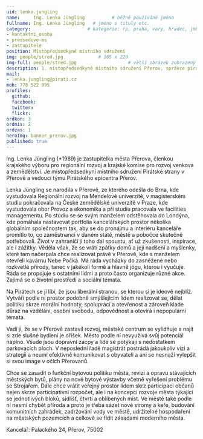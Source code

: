 ```yaml
---
uid: lenka.jungling
name:     Ing. Lenka Jüngling          # běžně používáné jméno
fullname: Ing. Lenka Jüngling   # jméno s tituly etc.
category:                     # kategorie: rp, praha, vary, hradec, jmk, senat
- kontaktni_osoba
- predsedove-ms
- zastupitele
position: Místopředsedkyně místního sdružení
img: people/stred.jpg             # 165 x 220
img-full: people/stred.jpg                   # větší obrázek zobrazený na podrobném profilu
description: 1. místopředsedkyně místního sdružení Přerov, správce pirátského centra, podnikatelka                # kratký popis, max 160 znaků
mail:
- lenka.jungling@pirati.cz
mob: 778 522 095
profiles:
  github:
  facebook:       
  twitter:        
  flickr: 
ordkon: 3      
ordmis: 2
ordzas: 1
heroImg: banner_prerov.jpg
published: true
---
```

Ing. Lenka Jüngling (*1989) je zastupitelka města Přerova, členkou krajského výboru pro regionální rozvoj a krajské komise pro rozvoj venkova a zemědělství. Je místopředsedkyní místního sdružení Pirátské strany v Přerově a vedoucí týmu Pirátského epicentra Přerov. 

Lenka Jüngling se narodila v Přerově, ze kterého odešla do Brna, kde vystudovala Regionální rozvoj na Mendelově univerzitě, v magisterském studiu pokračovala na České zemědělské univerzitě v Praze, kde vystudovala obor Provoz a ekonomika a při studiu pracovala ve facilities managementu. Po studiu se se svým manželem odstěhovala do Londýna, kde pomáhala nastavovat portfolia kancelářských prostor několika globálním společnostem tak, aby se do pronájmu a interiéru kanceláře promítlo to, co zaměstnanci v daném státě, městě a pobočce skutečně potřebovali. Život v zahraničí jí toho dal spoustu, ať už zkušenosti, inspirace, ale i zážitky. Věděla však, že se vrátí zpátky domů a její nadšení a myšlenky, které tam načerpala chce realizovat právě v Přerově, kde s manželem otevřeli kavárnu Nebe Počká. Má ráda vycházky do zasněžené nebo rozkvetlé přírody, tanec v jakékoli formě a hlavně jógu, kterou i vyučuje. Ráda se propojuje s ostatními lidmi a proto často organizuje různé akce. Zajímá se o životní prostředí a sociální témata.

Na Pirátech se jí líbí, že jsou liberální stranou, se kterou si je ideově nejblíž. Vytváří podle ní prostor podobně smýšlejícím lidem realizovat se, dělat politiku skrze morální hodnoty, spolupráci a otevřenost a zároveň klade důraz na vzdělání, osobní svobodu, odpovědnost a otevírá i nepopulární témata. 

Vadí jí, že se v Přerově zastavil rozvoj, městské centrum se vylidňuje a najít si zde slušné bydlení je oříšek. Město podle ní nevyužívá svůj potenciál naplno. Všude jsou dopravní zácpy a lidé se potýkají s nedostatkem parkovacích ploch. V neposlední řadě magistrát postrádá jakoukoliv vizi a strategii a neumí efektivně komunikovat s obyvateli a ani se nesnaží vylepšit si svou image v očích Přerovanů. 

Chce se zasadit o funkční bytovou politiku města, revizi a opravu stávajících městských bytů, plány na nové bytové výstavby včetně vyřešení problému se Strojařem. Dále chce vrátit veřejný prostor lidem skrz participaci občanů nejen skrze participativní rozpočet, ale i na koncepci rozvoje města týkající se jednotlivých bloků, sídlišť, čtvrtí a oblíbených míst. Ve městě také podle ní nesmí chybět příroda a proto je třeba sázet nové stromy a keře, budování komunitních zahrádek, zadržování vody ve městě, udržitelné hospodaření na městských pozemcích a celkově se řídit zásadami moderního města. 


Kancelář: Palackého 24, Přerov, 75002
